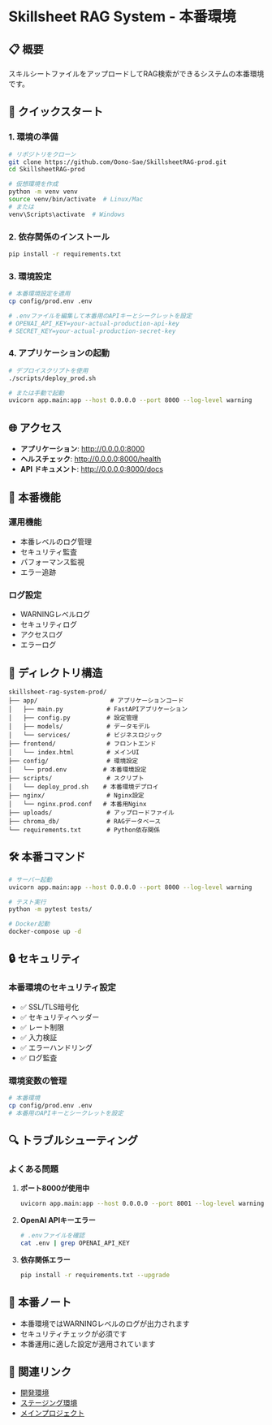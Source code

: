 # Skillsheet RAG System - 本番環境

## 📋 概要

スキルシートファイルをアップロードしてRAG検索ができるシステムの本番環境です。

## 🚀 クイックスタート

### 1. 環境の準備

```bash
# リポジトリをクローン
git clone https://github.com/Oono-Sae/SkillsheetRAG-prod.git
cd SkillsheetRAG-prod

# 仮想環境を作成
python -m venv venv
source venv/bin/activate  # Linux/Mac
# または
venv\Scripts\activate  # Windows
```

### 2. 依存関係のインストール

```bash
pip install -r requirements.txt
```

### 3. 環境設定

```bash
# 本番環境設定を適用
cp config/prod.env .env

# .envファイルを編集して本番用のAPIキーとシークレットを設定
# OPENAI_API_KEY=your-actual-production-api-key
# SECRET_KEY=your-actual-production-secret-key
```

### 4. アプリケーションの起動

```bash
# デプロイスクリプトを使用
./scripts/deploy_prod.sh

# または手動で起動
uvicorn app.main:app --host 0.0.0.0 --port 8000 --log-level warning
```

## 🌐 アクセス

- **アプリケーション**: http://0.0.0.0:8000
- **ヘルスチェック**: http://0.0.0.0:8000/health
- **API ドキュメント**: http://0.0.0.0:8000/docs

## 🔧 本番機能

### 運用機能
- 本番レベルのログ管理
- セキュリティ監査
- パフォーマンス監視
- エラー追跡

### ログ設定
- WARNINGレベルログ
- セキュリティログ
- アクセスログ
- エラーログ

## 📁 ディレクトリ構造

```
skillsheet-rag-system-prod/
├── app/                    # アプリケーションコード
│   ├── main.py            # FastAPIアプリケーション
│   ├── config.py          # 設定管理
│   ├── models/            # データモデル
│   └── services/          # ビジネスロジック
├── frontend/              # フロントエンド
│   └── index.html         # メインUI
├── config/                # 環境設定
│   └── prod.env          # 本番環境設定
├── scripts/               # スクリプト
│   └── deploy_prod.sh    # 本番環境デプロイ
├── nginx/                 # Nginx設定
│   └── nginx.prod.conf   # 本番用Nginx
├── uploads/               # アップロードファイル
├── chroma_db/             # RAGデータベース
└── requirements.txt       # Python依存関係
```

## 🛠️ 本番コマンド

```bash
# サーバー起動
uvicorn app.main:app --host 0.0.0.0 --port 8000 --log-level warning

# テスト実行
python -m pytest tests/

# Docker起動
docker-compose up -d
```

## 🔒 セキュリティ

### 本番環境のセキュリティ設定

- ✅ SSL/TLS暗号化
- ✅ セキュリティヘッダー
- ✅ レート制限
- ✅ 入力検証
- ✅ エラーハンドリング
- ✅ ログ監査

### 環境変数の管理

```bash
# 本番環境
cp config/prod.env .env
# 本番用のAPIキーとシークレットを設定
```

## 🔍 トラブルシューティング

### よくある問題

1. **ポート8000が使用中**
   ```bash
   uvicorn app.main:app --host 0.0.0.0 --port 8001 --log-level warning
   ```

2. **OpenAI APIキーエラー**
   ```bash
   # .envファイルを確認
   cat .env | grep OPENAI_API_KEY
   ```

3. **依存関係エラー**
   ```bash
   pip install -r requirements.txt --upgrade
   ```

## 📝 本番ノート

- 本番環境ではWARNINGレベルのログが出力されます
- セキュリティチェックが必須です
- 本番運用に適した設定が適用されています

## 🔗 関連リンク

- [開発環境](https://github.com/Oono-Sae/SkillsheetRAG-dev)
- [ステージング環境](https://github.com/Oono-Sae/SkillsheetRAG-stg)
- [メインプロジェクト](../skillsheet-rag-system)
